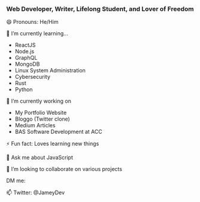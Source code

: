 ### Web Developer, Writer, Lifelong Student, and Lover of Freedom

😄 Pronouns: He/Him

🌱 I’m currently learning...
- ReactJS
- Node.js
- GraphQL
- MongoDB
- Linux System Administration
- Cybersecurity
- Rust
- Python

🔭 I’m currently working on 
- My Portfolio Website
- Bloggo (Twitter clone)
- Medium Articles
- BAS Software Development at ACC

⚡ Fun fact: Loves learning new things

💬 Ask me about JavaScript

👯 I’m looking to collaborate on various projects

DM me:

📫 Twitter: @JameyDev

<!--
**jybryce4/jybryce4** is a ✨ _special_ ✨ repository because its `README.md` (this file) appears on your GitHub profile.

Here are some ideas to get you started:

- 🔭 I’m currently working on ...
- 🌱 I’m currently learning ...
- 👯 I’m looking to collaborate on ...
- 🤔 I’m looking for help with ...
- 💬 Ask me about ...
- 📫 How to reach me: ...
- 😄 Pronouns: ...
- ⚡ Fun fact: ...
-->
